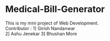 # Medical-Bill-Generator
This is my mini project of Web Development.
<br>
Contributor : 1] Girish Nandanwar  
              2] Ashu Jenekar
              3] Bhushan More
